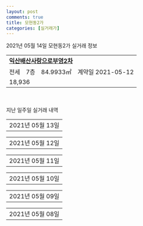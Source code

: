 ```yaml
---
layout: post
comments: true
title: 모현동2가
categories: [실거래가]
---
```


2021년 05월 14일 모현동2가 실거래 정보

<table>
  <tr>
    <td colspan="4" style="font-weight: bold;"><a href="https://search.naver.com/search.naver?query=익산배산사랑으로부영2차">익산배산사랑으로부영2차</a></td>
  </tr>
    
  <tr>
    <td>전세</td>
    <td>7층</td>
    <td>84.9933㎡</td>
    <td>계약일 2021-05-12</td>
  </tr>
  <tr>
    <td colspan="4">18,936</td>
  </tr>
    
</table>
    
<div style="margin-top: 50px; margin-bottom: 13px">지난 일주일 실거래 내역</div>

  <table style="width: 100%; margin-bottom: 1px">
      <tr class="header">
        <td>2021년 05월 13일</td>
      </tr>
      <tr class="child" style="display: none">
        <td>
            
        <table>
          <tr>
            <td colspan="4" style="font-weight: bold;"><a href="https://search.naver.com/search.naver?query=익산배산사랑으로부영2차">익산배산사랑으로부영2차</a></td>
          </tr>

          <tr>
            <td>월세</td>
            <td>1층</td>
            <td>84.9933㎡</td>
            <td>계약일 2021-05-07</td>
          </tr>
          <tr>
            <td colspan="4">45 (10,025)</td>
          </tr>
    
        </table>
    
        </td>
      </tr>
  </table>
    
  <table style="width: 100%; margin-bottom: 1px">
      <tr class="header">
        <td>2021년 05월 12일</td>
      </tr>
      <tr class="child" style="display: none">
        <td>
            
        <table>
          <tr>
            <td colspan="4" style="font-weight: bold;"><a href="https://search.naver.com/search.naver?query=익산배산사랑으로부영2차">익산배산사랑으로부영2차</a></td>
          </tr>

          <tr>
            <td>전세</td>
            <td>13층</td>
            <td>84.9933㎡</td>
            <td>계약일 2021-05-11</td>
          </tr>
          <tr>
            <td colspan="4">18,936</td>
          </tr>
    
          <tr>
            <td>전세</td>
            <td>16층</td>
            <td>84.9933㎡</td>
            <td>계약일 2021-05-11</td>
          </tr>
          <tr>
            <td colspan="4">18,936</td>
          </tr>
    
        </table>
    
        </td>
      </tr>
  </table>
    
  <table style="width: 100%; margin-bottom: 1px">
      <tr class="header">
        <td>2021년 05월 11일</td>
      </tr>
      <tr class="child" style="display: none">
        <td>
            
        <table>
          <tr>
            <td colspan="4" style="font-weight: bold;"><a href="https://search.naver.com/search.naver?query=배산휴먼시아 5단지">배산휴먼시아 5단지</a></td>
          </tr>

          <tr>
            <td>월세</td>
            <td>9층</td>
            <td>33.52㎡</td>
            <td>계약일 2021-05-06</td>
          </tr>
          <tr>
            <td colspan="4">9 (1,126)</td>
          </tr>
    
        </table>
        <table style="margin-top: 5px">
          <tr>
            <td colspan="4" style="font-weight: bold;"><a href="https://search.naver.com/search.naver?query=익산배산사랑으로부영2차">익산배산사랑으로부영2차</a></td>
          </tr>
    
          <tr>
            <td>전세</td>
            <td>2층</td>
            <td>84.9933㎡</td>
            <td>계약일 2021-04-27</td>
          </tr>
          <tr>
            <td colspan="4">18,936</td>
          </tr>
    
          <tr>
            <td>전세</td>
            <td>4층</td>
            <td>84.9933㎡</td>
            <td>계약일 2021-05-10</td>
          </tr>
          <tr>
            <td colspan="4">18,936</td>
          </tr>
    
        </table>
    
        </td>
      </tr>
  </table>
    
  <table style="width: 100%; margin-bottom: 1px">
      <tr class="header">
        <td>2021년 05월 10일</td>
      </tr>
      <tr class="child" style="display: none">
        <td>
            
        <table>
          <tr>
            <td colspan="4" style="font-weight: bold;"><a href="https://search.naver.com/search.naver?query=실거래정보없음">실거래정보없음</a></td>
          </tr>

        </table>
    
        </td>
      </tr>
  </table>
    
  <table style="width: 100%; margin-bottom: 1px">
      <tr class="header">
        <td>2021년 05월 09일</td>
      </tr>
      <tr class="child" style="display: none">
        <td>
            
        <table>
          <tr>
            <td colspan="4" style="font-weight: bold;"><a href="https://search.naver.com/search.naver?query=실거래정보없음">실거래정보없음</a></td>
          </tr>

        </table>
    
        </td>
      </tr>
  </table>
    
  <table style="width: 100%; margin-bottom: 1px">
      <tr class="header">
        <td>2021년 05월 08일</td>
      </tr>
      <tr class="child" style="display: none">
        <td>
            
        <table>
          <tr>
            <td colspan="4" style="font-weight: bold;"><a href="https://search.naver.com/search.naver?query=익산배산사랑으로부영2차">익산배산사랑으로부영2차</a></td>
          </tr>

          <tr>
            <td>전세</td>
            <td>3층</td>
            <td>84.9933㎡</td>
            <td>계약일 2021-05-07</td>
          </tr>
          <tr>
            <td colspan="4">18,936</td>
          </tr>
    
          <tr>
            <td>전세</td>
            <td>5층</td>
            <td>84.9933㎡</td>
            <td>계약일 2021-05-07</td>
          </tr>
          <tr>
            <td colspan="4">18,936</td>
          </tr>
    
          <tr>
            <td>전세</td>
            <td>19층</td>
            <td>84.9933㎡</td>
            <td>계약일 2021-05-06</td>
          </tr>
          <tr>
            <td colspan="4">18,936</td>
          </tr>
    
        </table>
    
        </td>
      </tr>
  </table>
    


